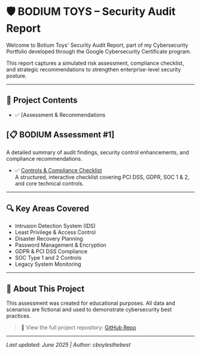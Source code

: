 # 🛡️ BODIUM TOYS – Security Audit Report

Welcome to Botium Toys' Security Audit Report, part of my Cybersecurity Portfolio developed through the Google Cybersecurity Certificate program.

This report captures a simulated risk assessment, compliance checklist, and strategic recommendations to strengthen enterprise-level security posture.

---

## 📁 Project Contents

- ✅ [Assessment & Recommendations
## [📋 BODIUM Assessment #1]




  A detailed summary of audit findings, security control enhancements, and compliance recommendations.

- ✅ [Controls & Compliance Checklist](./Botium_Security_Checklist.md)  
  A structured, interactive checklist covering PCI DSS, GDPR, SOC 1 & 2, and core technical controls.

---

## 🔍 Key Areas Covered

- Intrusion Detection System (IDS)
- Least Privilege & Access Control
- Disaster Recovery Planning
- Password Management & Encryption
- GDPR & PCI DSS Compliance
- SOC Type 1 and 2 Controls
- Legacy System Monitoring

---

## 📌 About This Project

This assessment was created for educational purposes. All data and scenarios are fictional and used to demonstrate cybersecurity best practices.

> 🔗 View the full project repository: [GitHub Repo](https://github.com/cboylesthebest/supreme-system)

---

*Last updated: June 2025 | Author: cboylesthebest*
